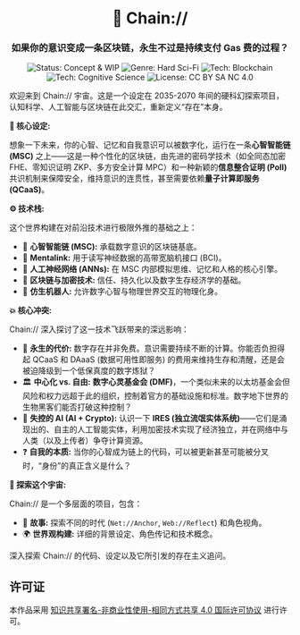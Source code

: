 <div align="center">

# 🧠 Chain://

### 如果你的意识变成一条区块链，永生不过是持续支付 Gas 费的过程？

<!-- Badges Start -->
<p>
  <img src="https://img.shields.io/badge/Status-Concept_%26_WIP-blue?style=flat-square" alt="Status: Concept & WIP"/>
  <img src="https://img.shields.io/badge/Genre-Hard_Sci--Fi-brightgreen?style=flat-square" alt="Genre: Hard Sci-Fi"/>
  <img src="https://img.shields.io/badge/Tech-Blockchain_%2B_AI-purple?style=flat-square&logo=ethereum" alt="Tech: Blockchain"/>
  <img src="https://img.shields.io/badge/Tech-Cognitive_Science-orange?style=flat-square" alt="Tech: Cognitive Science"/>
  <img src="https://img.shields.io/badge/License-CC_BY_SA_NC_4.0-lightgrey?style=flat-square&logo=creative-commons" alt="License: CC BY SA NC 4.0"/>
</p>
<!-- Badges End -->

</div>

欢迎来到 Chain:// 宇宙。这是一个设定在 2035-2070 年间的硬科幻探索项目，认知科学、人工智能与区块链在此交汇，重新定义“存在”本身。

**🤔 核心设定:**

想象一下未来，你的心智、记忆和自我意识可以被数字化，运行在一条**心智智能链 (MSC)** 之上——这是一种个性化的区块链，由先进的密码学技术（如全同态加密 FHE、零知识证明 ZKP、多方安全计算 MPC）和一种新颖的**信息整合证明 (PoII)** 共识机制来保障安全，维持意识的连贯性，甚至需要依赖**量子计算即服务 (QCaaS)**。

**⚙️ 技术栈:**

这个世界构建在对前沿技术进行极限外推的基础之上：

- 🧠 **心智智能链 (MSC):** 承载数字意识的区块链基底。
- 🔌 **Mentalink:** 用于读写神经数据的高带宽脑机接口 (BCI)。
- 🤖 **人工神经网络 (ANNs):** 在 MSC 内部模拟思维、记忆和人格的核心引擎。
- 🔗 **区块链与加密技术:** 信任、持久化以及数字生存经济学的基础。
- 🦾 **仿生机器人:** 允许数字心智与物理世界交互的物理化身。

**💥 核心冲突:**

Chain:// 深入探讨了这一技术飞跃带来的深远影响：

- 💸 **永生的代价:** 数字存在并非免费。意识需要持续不断的计算。你能否负担得起 QCaaS 和 DAaaS (数据可用性即服务) 的费用来维持生存和清醒，还是会被迫降级到一个低保真度的数字炼狱？
- 🏛️ **中心化 vs. 自由:** **数字心灵基金会 (DMF)**，一个类似未来的以太坊基金会但风险和权力远超于此的组织，控制着官方的基础设施和标准。数字地下世界的生物黑客们能否打破这种控制？
- 👻 **失控的 AI (AI + Crypto):** 认识一下 **IRES (独立流氓实体系统)**——它们是涌现出的、自主的人工智能实体，利用加密技术实现了经济独立，并在网络中与人类（以及上传者）争夺计算资源。
- ❓ **自我的本质:** 当你的心智成为链上的代码，可以被更新甚至可能被分叉时，“身份”的真正含义是什么？

**🧭 探索这个宇宙:**

Chain:// 是一个多层面的项目，包含：

- 📖 **故事:** 探索不同的时代 (`Net://Anchor`, `Web://Reflect`) 和角色视角。
- 🌍 **世界观构建:** 详细的背景设定、角色传记和技术概念。

深入探索 Chain:// 的代码、设定以及它所引发的存在主义追问。

## 许可证

本作品采用 [知识共享署名-非商业性使用-相同方式共享 4.0 国际许可协议](https://creativecommons.org/licenses/by-nc-sa/4.0/) 进行许可。
